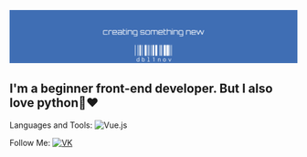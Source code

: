 ![Header](https://github.com/dbl1nov/telegrambotshop/blob/main/headerlogo.jpeg)

## I'm a beginner front-end developer. But I also love python🐍❤️

Languages and Tools:
![Vue.js](https://img.shields.io/badge/Vue.js-31d100??style=flat&logo=appveyorVue.js)

Follow Me: [![VK](https://img.shields.io/badge/Vk-31d100?color=blue)](https://vk.com/frontender1)
